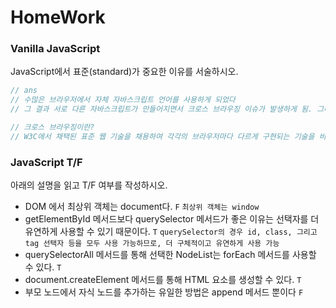 # HomeWork
### Vanilla JavaScript

 JavaScript에서 표준(standard)가 중요한 이유를 서술하시오.

```javascript
// ans
// 수많은 브라우저에서 자체 자바스크립트 언어를 사용하게 되었다
// 그 결과 서로 다른 자바스크립트가 만들어지면서 크로스 브라우징 이슈가 발생하게 됨. 그러한 이슈를 해소하기 위해 표준의 필요성이 대두되기 시작

// 크로스 브라우징이란?
// W3C에서 채택된 표준 웹 기술을 채용하여 각각의 브라우저마다 다르게 구현되는 기술을 비슷하게 만들괴, 어느 한쪽에 치우치지 않도록 웹 페이지를 제작하는 방법론
```





### JavaScript T/F

아래의 설명을 읽고 T/F 여부를 작성하시오.

- DOM 에서 최상위 객체는 document다. `F` `최상위 객체는 window`
- getElementById 메서드보다 querySelector 메서드가 좋은 이유는 선택자를 더 유연하게 사용할 수 있기 때문이다. `T` `querySelector의 경우 id, class, 그리고 tag 선택자 등을 모두 사용 가능하므로, 더 구체적이고 유연하게 사용 가능`
- querySelectorAll 메서드를 통해 선택한 NodeList는 forEach 메서드를 사용할 수 있다. `T`
- document.createElement 메서드를 통해 HTML 요소를 생성할 수 있다. `T`
- 부모 노드에서 자식 노드를 추가하는 유일한 방법은 append 메서드 뿐이다 `F`